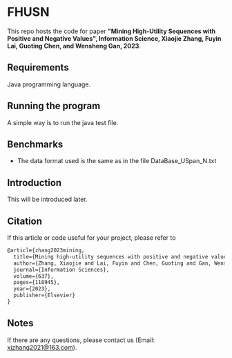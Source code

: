 # FHUSN
This repo hosts the code for paper **"Mining High-Utility Sequences with Positive and Negative Values", Information Science, Xiaojie Zhang, Fuyin Lai, Guoting Chen, and Wensheng Gan, 2023**.

## Requirements
Java programming language.

## Running the program
A simple way is to run the java test file.

## Benchmarks
- The data format used is the same as in the file DataBase_USpan_N.txt

## Introduction
This will be introduced later.

## Citation
If this article or code useful for your project, please refer to
```xml
@article{zhang2023mining,
  title={Mining high-utility sequences with positive and negative values},
  author={Zhang, Xiaojie and Lai, Fuyin and Chen, Guoting and Gan, Wensheng},
  journal={Information Sciences},
  volume={637},
  pages={118945},
  year={2023},
  publisher={Elsevier}
}
```

## Notes
If there are any questions, please contact us (Email: xjzhang2021@163.com).
